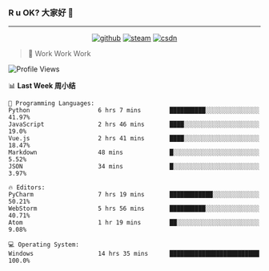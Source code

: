 ### R u OK? 大家好 👋

___

<p align="center">
  <a href="https://bigkjp97.github.io/"><img src="https://img.shields.io/badge/-GitPage-lightgrey" alt="github"></a>
  <a href="https://steamcommunity.com/id/bigkjp/"><img src="https://img.shields.io/badge/-Steam-black" alt="steam"></a>
  <a href="https://blog.csdn.net/qq_38986088"><img src="https://img.shields.io/badge/CSDN-cf000e" alt="csdn"></a>
</p>

> 🧟 Work Work Work

<!--START_SECTION:kjp readme-->
![Profile Views](http://img.shields.io/badge/Mi%20Amigos%E2%99%82%EF%B8%8F-3-ff69b4)

📊 **Last Week 周小结** 

```text
💬 Programming Languages: 
Python                   6 hrs 7 mins        ██████████░░░░░░░░░░░░░░░   41.97% 
JavaScript               2 hrs 46 mins       ████░░░░░░░░░░░░░░░░░░░░░   19.0% 
Vue.js                   2 hrs 41 mins       ████░░░░░░░░░░░░░░░░░░░░░   18.47% 
Markdown                 48 mins             █░░░░░░░░░░░░░░░░░░░░░░░░   5.52% 
JSON                     34 mins             █░░░░░░░░░░░░░░░░░░░░░░░░   3.97%

🔥 Editors: 
PyCharm                  7 hrs 19 mins       ████████████░░░░░░░░░░░░░   50.21% 
WebStorm                 5 hrs 56 mins       ██████████░░░░░░░░░░░░░░░   40.71% 
Atom                     1 hr 19 mins        ██░░░░░░░░░░░░░░░░░░░░░░░   9.08%

💻 Operating System: 
Windows                  14 hrs 35 mins      █████████████████████████   100.0%

```


<!--END_SECTION:kjp readme-->

<!--
**bigkjp97/bigkjp97** is a ✨ _special_ ✨ repository because its `README.md` (this file) appears on your GitHub profile.

Here are some ideas to get you started:

- 🔭 I’m currently working on ...
- 🌱 I’m currently learning ...
- 👯 I’m looking to collaborate on ...
- 🤔 I’m looking for help with ...
- 💬 Ask me about ...
- 📫 How to reach me: ...
- 😄 Pronouns: ...
- ⚡ Fun fact: ... -->
